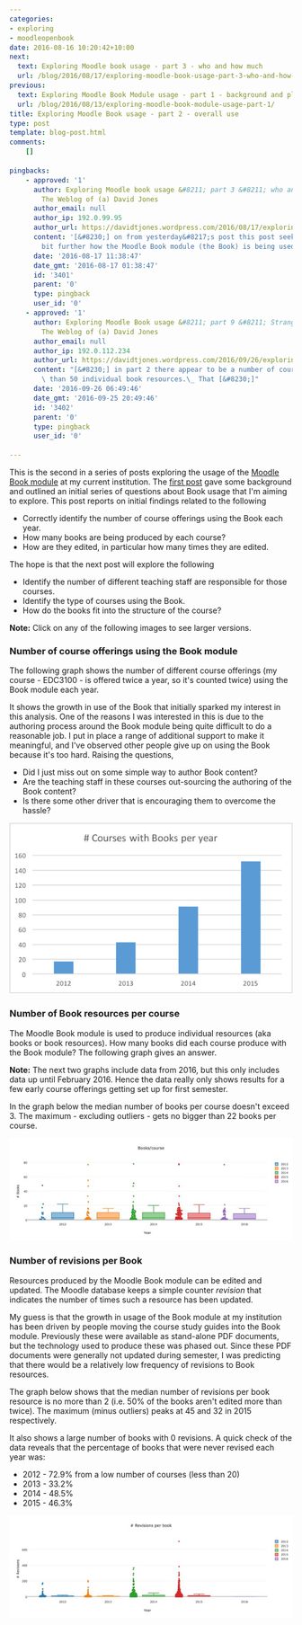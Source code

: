 ```yaml
---
categories:
- exploring
- moodleopenbook
date: 2016-08-16 10:20:42+10:00
next:
  text: Exploring Moodle book usage - part 3 - who and how much
  url: /blog/2016/08/17/exploring-moodle-book-usage-part-3-who-and-how-much/
previous:
  text: Exploring Moodle Book Module usage - part 1 - background and planning
  url: /blog/2016/08/13/exploring-moodle-book-module-usage-part-1/
title: Exploring Moodle Book usage - part 2 - overall use
type: post
template: blog-post.html
comments:
    []
    
pingbacks:
    - approved: '1'
      author: Exploring Moodle book usage &#8211; part 3 &#8211; who and how much &#8211;
        The Weblog of (a) David Jones
      author_email: null
      author_ip: 192.0.99.95
      author_url: https://davidtjones.wordpress.com/2016/08/17/exploring-moodle-book-usage-part-3-who-and-how-much/
      content: '[&#8230;] on from yesterday&#8217;s post this post seeks to explore a
        bit further how the Moodle Book module (the Book) is being used at my [&#8230;]'
      date: '2016-08-17 11:38:47'
      date_gmt: '2016-08-17 01:38:47'
      id: '3401'
      parent: '0'
      type: pingback
      user_id: '0'
    - approved: '1'
      author: Exploring Moodle Book usage &#8211; part 9 &#8211; Strange courses &#8211;
        The Weblog of (a) David Jones
      author_email: null
      author_ip: 192.0.112.234
      author_url: https://davidtjones.wordpress.com/2016/09/26/exploring-moodle-book-usage-part-9-strange-courses/
      content: "[&#8230;] in part 2 there appear to be a number of courses that have more\
        \ than 50 individual book resources.\_ That [&#8230;]"
      date: '2016-09-26 06:49:46'
      date_gmt: '2016-09-25 20:49:46'
      id: '3402'
      parent: '0'
      type: pingback
      user_id: '0'
    
---
```

This is the second in a series of posts exploring the usage of the [Moodle Book module](https://docs.moodle.org/31/en/Book_module) at my current institution. The [first post](/blog/2016/08/13/exploring-moodle-book-module-usage-part-1/) gave some background and outlined an initial series of questions about Book usage that I'm aiming to explore. This post reports on initial findings related to the following

- Correctly identify the number of course offerings using the Book each year.
- How many books are being produced by each course?
- How are they edited, in particular how many times they are edited.

The hope is that the next post will explore the following

- Identify the number of different teaching staff are responsible for those courses.
- Identify the type of courses using the Book.
- How do the books fit into the structure of the course?

**Note:** Click on any of the following images to see larger versions.

### Number of course offerings using the Book module

The following graph shows the number of different course offerings (my course - EDC3100 - is offered twice a year, so it's counted twice) using the Book module each year.

It shows the growth in use of the Book that initially sparked my interest in this analysis. One of the reasons I was interested in this is due to the authoring process around the Book module being quite difficult to do a reasonable job. I put in place a range of additional support to make it meaningful, and I've observed other people give up on using the Book because it's too hard. Raising the questions,

- Did I just miss out on some simple way to author Book content?
- Are the teaching staff in these courses out-sourcing the authoring of the Book content?
- Is there some other driver that is encouraging them to overcome the hassle?

[![Annual Book usage](images/28391499684_cc8bcc2d23_z.jpg)](https://www.flickr.com/photos/david_jones/28391499684/in/dateposted-public/ "Annual Book usage")

### Number of Book resources per course

The Moodle Book module is used to produce individual resources (aka books or book resources). How many books did each course produce with the Book module? The following graph gives an answer.

**Note:** The next two graphs include data from 2016, but this only includes data up until February 2016. Hence the data really only shows results for a few early course offerings getting set up for first semester.

In the graph below the median number of books per course doesn't exceed 3. The maximum - excluding outliers - gets no bigger than 22 books per course.

[![Books per course](images/28725214100_3279f3ac11_z.jpg)](https://www.flickr.com/photos/david_jones/28725214100/in/dateposted-public/ "Books per course")

### Number of revisions per Book

Resources produced by the Moodle Book module can be edited and updated. The Moodle database keeps a simple counter _revision_ that indicates the number of times such a resource has been updated.

My guess is that the growth in usage of the Book module at my institution has been driven by people moving the course study guides into the Book module. Previously these were available as stand-alone PDF documents, but the technology used to produce these was phased out. Since these PDF documents were generally not updated during semester, I was predicting that there would be a relatively low frequency of revisions to Book resources.

The graph below shows that the median number of revisions per book resource is no more than 2 (i.e. 50% of the books aren't edited more than twice). The maximum (minus outliers) peaks at 45 and 32 in 2015 respectively.

It also shows a large number of books with 0 revisions. A quick check of the data reveals that the percentage of books that were never revised each year was:

- 2012 - 72.9% from a low number of courses (less than 20)
- 2013 - 33.2%
- 2014 - 48.5%
- 2015 - 46.3%

[![Revisions per course](images/28978605586_9b4403d21f_z.jpg)](https://www.flickr.com/photos/david_jones/28978605586/in/dateposted-public/ "Revisions per course")